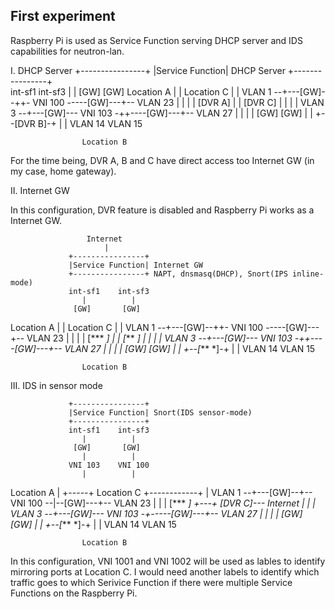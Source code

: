 First experiment
----------------

Raspberry Pi is used as Service Function serving DHCP server and IDS capabilities for neutron-lan.

I. DHCP Server 
                 +----------------+
                 |Service Function| DHCP Server 
                 +----------------+                   
                 int-sf1    int-sf3
                    |          |
                  [GW]       [GW]
Location A          |          |              Location C
                    |          |
VLAN 1 --+---[GW]--++- VNI 100 -----[GW]---+-- VLAN 23
         |         |           |           |
       [DVR A]     |           |         [DVR C]
         |         |           |           |
VLAN 3 --+---[GW]--- VNI 103 -++----[GW]---+-- VLAN 27
                   |          |
                   |          |
                 [GW]       [GW]
                   |          |
                   +--[DVR B]-+
                   |          |
                 VLAN 14    VLAN 15

                    Location B

For the time being, DVR A, B and C have direct access too Internet GW (in my case, home gateway).


II. Internet GW

In this configuration, DVR feature is disabled and Raspberry Pi works as a Internet GW.

                     Internet
                         |
                 +----------------+
                 |Service Function| Internet GW 
                 +----------------+ NAPT, dnsmasq(DHCP), Snort(IPS inline-mode)
                 int-sf1    int-sf3
                    |          |
                  [GW]       [GW]
Location A          |          |              Location C
                    |          |
VLAN 1 --+---[GW]--++- VNI 100 -----[GW]---+-- VLAN 23
         |         |           |           |
       [*** *]     |           |         [*** *]
         |         |           |           |
VLAN 3 --+---[GW]--- VNI 103 -++----[GW]---+-- VLAN 27
                   |          |
                   |          |
                 [GW]       [GW]
                   |          |
                   +--[*** *]-+
                   |          |
                 VLAN 14    VLAN 15

                    Location B 


III. IDS in sensor mode

                 +----------------+
                 |Service Function| Snort(IDS sensor-mode)
                 +----------------+
                 int-sf1    int-sf3
                    |          |
                  [GW]       [GW]
                    |          |
                 VNI 103    VNI 100
                    |          |
Location A          |          +-----+   Location C
                    +------------+   |
VLAN 1 --+---[GW]--+-- VNI 100 --|--[GW]---+-- VLAN 23
         |                       |         |
       [*** *]                   +---+   [DVR C]--- Internet
         |                           |     |
VLAN 3 --+---[GW]--- VNI 103 -+-----[GW]---+-- VLAN 27
                   |          |
                   |          |
                 [GW]       [GW]
                   |          |
                   +--[*** *]-+
                   |          |
                 VLAN 14    VLAN 15

                    Location B

In this configuration, VNI 1001 and VNI 1002 will be used as lables to
identify mirroring ports at Location C. I would need another labels to
identify which traffic goes to which Serivice Function if there were
multiple Service Functions on the Raspberry Pi. 

